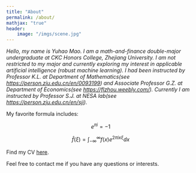 ```yaml
---
title: "About"
permalink: /about/
mathjax: "true"
header:
    image: "/imgs/scene.jpg"
---
```


*Hello, my name is Yuhao Mao. I am a math-and-finance double-major undergraduate at CKC Honors College, Zhejiang University. I am not restricted to my major and currently exploring my interest in applicable artificial intelligence (robust machine learning). I had been instructed by Professor K.L. at Department of Mathematics(see <https://person.zju.edu.cn/en/0093199>) and Associate Professor G.Z. at Department of Economics(see <https://flzhou.weebly.com/>). Currently I am instructed by Professor S.J. at NESA lab(see <https://person.zju.edu.cn/en/sji>).*

My favorite formula includes: 

$$e^{\pi i}=-1$$

$$\hat{f}(\xi) = \int_{-\infty}^{\infty}f(x)e^{2\pi i x\xi}dx$$

Find my CV [here](algebraloveme.github.io/cv_Yuhao_Mao.pdf).

Feel free to contact me if you have any questions or interests.

